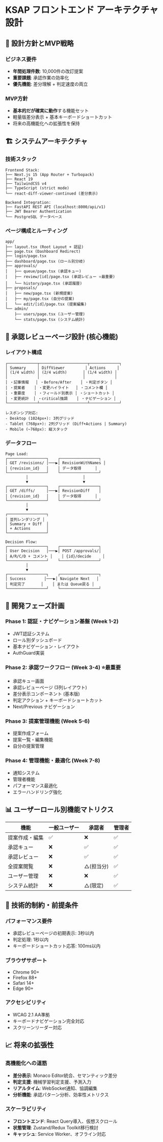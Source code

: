 # KSAP フロントエンド アーキテクチャ設計

## 🎯 設計方針とMVP戦略

### ビジネス要件
- **年間処理件数**: 10,000件の改訂提案
- **重要課題**: 承認作業の効率化
- **優先機能**: 差分理解 + 判定速度の両立

### MVP方針
- **基本的だが確実に動作**する機能セット
- 軽量版差分表示 + 基本キーボードショートカット
- 将来の高機能化への拡張性を保持

## 🏗️ システムアーキテクチャ

### 技術スタック
```
Frontend Stack:
├── Next.js 15 (App Router + Turbopack)
├── React 19
├── TailwindCSS v4
├── TypeScript (strict mode)
└── react-diff-viewer-continued (差分表示)

Backend Integration:
├── FastAPI REST API (localhost:8000/api/v1)
├── JWT Bearer Authentication
└── PostgreSQL データベース
```

### ページ構成とルーティング
```
app/
├── layout.tsx (Root Layout + 認証)
├── page.tsx (Dashboard Redirect)
├── login/page.tsx
├── dashboard/page.tsx (ロール別分岐)
├── approvals/
│   ├── queue/page.tsx (承認キュー)
│   ├── review/[id]/page.tsx (承認レビュー ⭐最重要)
│   └── history/page.tsx (承認履歴)
├── proposals/
│   ├── new/page.tsx (新規提案)
│   ├── my/page.tsx (自分の提案)
│   └── edit/[id]/page.tsx (提案編集)
└── admin/
    ├── users/page.tsx (ユーザー管理)
    └── stats/page.tsx (システム統計)
```

## 🎨 承認レビューページ設計 (核心機能)

### レイアウト構成
```
┌─────────────┬─────────────────────┬─────────────┐
│ Summary     │ DiffViewer         │ Actions     │
│ (1/4 width) │ (2/4 width)       │ (1/4 width) │
│             │                   │             │
│ ・記事情報   │ ・Before/After    │ ・判定ボタン │
│ ・提案者    │ ・変更ハイライト   │ ・コメント欄 │
│ ・重要度    │ ・フィールド別表示 │ ・ショートカット │
│ ・変更統計  │ ・critical強調    │ ・ナビゲーション │
└─────────────┴─────────────────────┴─────────────┘

レスポンシブ対応:
- Desktop (1024px+): 3列グリッド
- Tablet (768px+): 2列グリッド (Diff+Actions | Summary)
- Mobile (~768px): 縦スタック
```

### データフロー
```
Page Load:
┌─────────────────┐    ┌─────────────────┐
│ GET /revisions/ │───▶│ RevisionWithNames │
│ {revision_id}   │    │ データ取得      │
└─────────────────┘    └─────────────────┘
         │                        │
         ▼                        ▼
┌─────────────────┐    ┌─────────────────┐
│ GET /diffs/     │───▶│ RevisionDiff    │
│ {revision_id}   │    │ データ取得      │
└─────────────────┘    └─────────────────┘
         │
         ▼
┌─────────────────┐
│ 並列レンダリング │
│ Summary + Diff  │
│ + Actions       │
└─────────────────┘

Decision Flow:
┌─────────────────┐    ┌─────────────────┐
│ User Decision   │───▶│ POST /approvals/│
│ A/R/C/D + コメント │    │ {id}/decide     │
└─────────────────┘    └─────────────────┘
         │
         ▼
┌─────────────────┐    ┌─────────────────┐
│ Success        │───▶│ Navigate Next   │
│ 判定完了       │    │ または Queue戻る │
└─────────────────┘    └─────────────────┘
```

## 🚀 開発フェーズ計画

### Phase 1: 認証・ナビゲーション基盤 (Week 1-2)
- JWT認証システム
- ロール別ダッシュボード
- 基本ナビゲーション・レイアウト
- AuthGuard実装

### Phase 2: 承認ワークフロー (Week 3-4) ⭐最重要
- 承認キュー画面
- 承認レビューページ (3列レイアウト)
- 差分表示コンポーネント (基本版)
- 判定アクション + キーボードショートカット
- Next/Previous ナビゲーション

### Phase 3: 提案管理機能 (Week 5-6)
- 提案作成フォーム
- 提案一覧・編集機能
- 自分の提案管理

### Phase 4: 管理機能・最適化 (Week 7-8)
- 通知システム
- 管理者機能
- パフォーマンス最適化
- エラーハンドリング強化

## 📊 ユーザーロール別機能マトリクス

| 機能 | 一般ユーザー | 承認者 | 管理者 |
|------|-------------|-------|-------|
| 提案作成・編集 | ✅ | ❌ | ✅ |
| 承認キュー | ❌ | ✅ | ✅ |
| 承認レビュー | ❌ | ✅ | ✅ |
| 全提案閲覧 | ❌ | △(担当分) | ✅ |
| ユーザー管理 | ❌ | ❌ | ✅ |
| システム統計 | ❌ | △(限定) | ✅ |

## 🔧 技術的制約・前提条件

### パフォーマンス要件
- 承認レビューページの初期表示: 3秒以内
- 判定処理: 1秒以内
- キーボードショートカット応答: 100ms以内

### ブラウザサポート
- Chrome 90+
- Firefox 88+
- Safari 14+
- Edge 90+

### アクセシビリティ
- WCAG 2.1 AA準拠
- キーボードナビゲーション完全対応
- スクリーンリーダー対応

## 📈 将来の拡張性

### 高機能化への道筋
- **差分表示**: Monaco Editor統合、セマンティック差分
- **判定支援**: 機械学習判定支援、予測入力
- **リアルタイム**: WebSocket通知、協調編集
- **分析機能**: 承認パターン分析、効率性メトリクス

### スケーラビリティ
- **フロントエンド**: React Query導入、仮想スクロール
- **状態管理**: Zustand/Redux Toolkit移行検討
- **キャッシュ**: Service Worker、オフライン対応